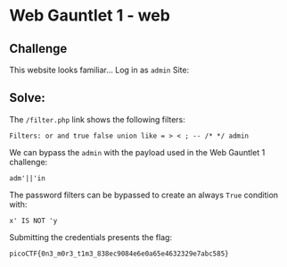 # Web Gauntlet 1 - web 

## Challenge

This website looks familiar... Log in as `admin` Site:

## Solve:

The `/filter.php` link shows the following filters:

```
Filters: or and true false union like = > < ; -- /* */ admin
```

We can bypass the `admin` with the payload used in the Web Gauntlet 1 challenge:

`adm'||'in`

The password filters can be bypassed to create an always `True` condition with: 

`x' IS NOT 'y`

Submitting the credentials presents the flag:

`picoCTF{0n3_m0r3_t1m3_838ec9084e6e0a65e4632329e7abc585}`